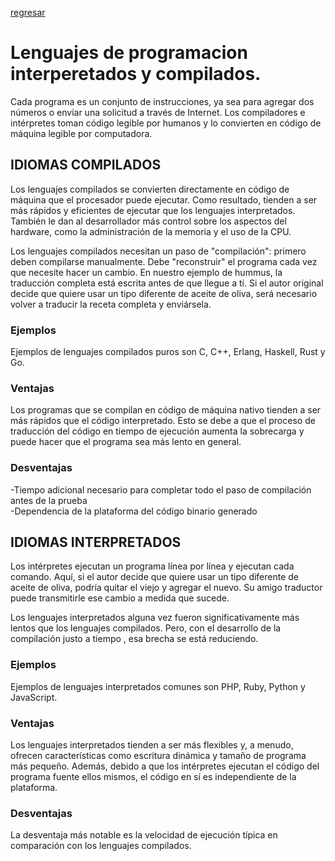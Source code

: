 [regresar](Semana1/Ejercicios7martes/Martes.md
)
# Lenguajes de programacion interperetados y compilados.

Cada programa es un conjunto de instrucciones, ya sea para agregar dos números o enviar una solicitud a través de Internet. Los compiladores e intérpretes toman código legible por humanos y lo convierten en código de máquina legible por computadora.<br>

## IDIOMAS COMPILADOS

Los lenguajes compilados se convierten directamente en código de máquina que el procesador puede ejecutar. Como resultado, tienden a ser más rápidos y eficientes de ejecutar que los lenguajes interpretados. También le dan al desarrollador más control sobre los aspectos del hardware, como la administración de la memoria y el uso de la CPU.

Los lenguajes compilados necesitan un paso de "compilación": primero deben compilarse manualmente. Debe "reconstruir" el programa cada vez que necesite hacer un cambio. En nuestro ejemplo de hummus, la traducción completa está escrita antes de que llegue a ti. Si el autor original decide que quiere usar un tipo diferente de aceite de oliva, será necesario volver a traducir la receta completa y enviársela.

### Ejemplos
Ejemplos de lenguajes compilados puros son C, C++, Erlang, Haskell, Rust y Go.

### Ventajas
Los programas que se compilan en código de máquina nativo tienden a ser más rápidos que el código interpretado. Esto se debe a que el proceso de traducción del código en tiempo de ejecución aumenta la sobrecarga y puede hacer que el programa sea más lento en general.

### Desventajas
-Tiempo adicional necesario para completar todo el paso de compilación antes de la prueba <br>
-Dependencia de la plataforma del código binario generado

## IDIOMAS INTERPRETADOS

Los intérpretes ejecutan un programa línea por línea y ejecutan cada comando. Aquí, si el autor decide que quiere usar un tipo diferente de aceite de oliva, podría quitar el viejo y agregar el nuevo. Su amigo traductor puede transmitirle ese cambio a medida que sucede.

Los lenguajes interpretados alguna vez fueron significativamente más lentos que los lenguajes compilados. Pero, con el desarrollo de la compilación justo a tiempo , esa brecha se está reduciendo.

### Ejemplos
Ejemplos de lenguajes interpretados comunes son PHP, Ruby, Python y JavaScript.

### Ventajas
Los lenguajes interpretados tienden a ser más flexibles y, a menudo, ofrecen características como escritura dinámica y tamaño de programa más pequeño. Además, debido a que los intérpretes ejecutan el código del programa fuente ellos mismos, el código en sí es independiente de la plataforma.

### Desventajas
La desventaja más notable es la velocidad de ejecución típica en comparación con los lenguajes compilados.